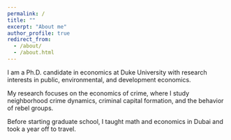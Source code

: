 ```yaml
---
permalink: /
title: ""
excerpt: "About me"
author_profile: true
redirect_from: 
  - /about/
  - /about.html
---
```


<meta name="google-site-verification" content="F1PA5O0lN6ADr5Cde5ABVSGNCeayniG2Il_SGyFGQjA" />


I am a Ph.D. candidate in economics at Duke University with research interests in public, environmental, and development economics. 

My research focuses on the economics of crime, where I study neighborhood crime dynamics, criminal capital formation, and the behavior of rebel groups.

Before starting graduate school, I taught math and economics in Dubai and took a year off to travel. 
